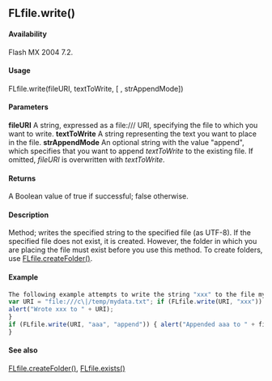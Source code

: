 ## FLfile.write()

#### Availability

Flash MX 2004 7.2.

#### Usage

FLfile.write(fileURI, textToWrite, \[ , strAppendMode\])

#### Parameters

**fileURI** A string, expressed as a file:/// URI, specifying the file to which you want to write.
**textToWrite** A string representing the text you want to place in the file.
**strAppendMode** An optional string with the value "append", which specifies that you want to append *textToWrite* to the existing file. If omitted, *fileURI* is overwritten with *textToWrite*.

#### Returns

A Boolean value of true if successful; false otherwise.

#### Description

Method; writes the specified string to the specified file (as UTF-8). If the specified file does not exist, it is created. However, the folder in which you are placing the file must exist before you use this method. To create folders, use [FLfile.createFolder()](#!AdobeDocs/developers-animatesdk-docs/master/FLfile_object/FLfile1.md).

#### Example

```javascript
The following example attempts to write the string "xxx" to the file mydata.txt and displays an alert message if the write succeeded. It then attempts to append the string "aaa" to the file and displays a second alert message if the write succeeded. After executing this script, the file mydata.txt will contain only the text "xxxaaa".
var URI = "file:///c\|/temp/mydata.txt"; if (FLfile.write(URI, "xxx")) {
alert("Wrote xxx to " + URI);
}
if (FLfile.write(URI, "aaa", "append")) { alert("Appended aaa to " + fileURI);
}

```
#### See also

[FLfile.createFolder()](#!AdobeDocs/developers-animatesdk-docs/master/FLfile_object/FLfile1.md), [FLfile.exists()](#!AdobeDocs/developers-animatesdk-docs/master/FLfile_object/FLfile2.md)

